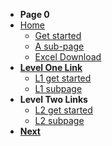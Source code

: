* **Page 0**
* [Home](/)
    * [Get started](get-started)
    * [A sub-page](docs/a-sub-page)
    * [Excel Download](excel-download.md)
* [**Level One Link**](docs/levelone/)
    * [L1 get started](docs/levelone/level-one-get-started)
    * [L1 subpage](./docs/levelone/level-one-sub-page.md)
* **Level Two Links**
    * [L2 get started](docs/levelone/leveltwo/level-two-get-started)
    * [L2 subpage](./docs/levelone/leveltwo/level-two-sub-page)
* [**Next**](/docs/levelone/level-one-get-started.md) 